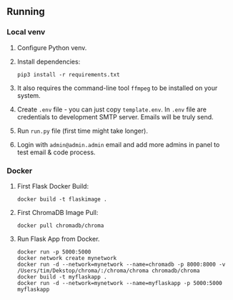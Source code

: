 ## Running
### Local venv
1. Configure Python venv.
2. Install dependencies:

   ```commandline
   pip3 install -r requirements.txt
   ```

3. It also requires the command-line tool `ffmpeg` to be installed on your system.
4. Create `.env` file - you can just copy `template.env`. In `.env` file are credentials to development SMTP server. Emails will be truly send. 
5. Run `run.py` file (first time might take longer).
6. Login with `admin@admin.admin` email and add more admins in panel to test email & code process.

### Docker
1. First Flask Docker Build:

   ```commandline
   docker build -t flaskimage .
   ```

2. First ChromaDB Image Pull:

   ```commandline
   docker pull chromadb/chroma
   ```

3. Run Flask App from Docker.

   ```commandline
   docker run -p 5000:5000
   docker network create mynetwork
   docker run -d --network=mynetwork --name=chromadb -p 8000:8000 -v /Users/tim/Dekstop/chroma/:/chroma/chroma chromadb/chroma
   docker build -t myflaskapp .
   docker run -d --network=mynetwork --name=myflaskapp -p 5000:5000 myflaskapp
   ```
